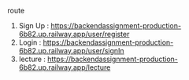 route
1. Sign Up : https://backendassignment-production-6b82.up.railway.app/user/register
2. Login : https://backendassignment-production-6b82.up.railway.app/user/signIn
3. lecture : https://backendassignment-production-6b82.up.railway.app/lecture